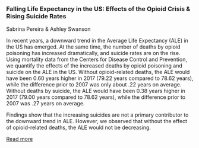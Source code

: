 ### Falling Life Expectancy in the US: Effects of the Opioid Crisis & Rising Suicide Rates

Sabrina Pereira & Ashley Swanson


In recent years, a downward trend in the Average Life Expectancy (ALE) in the US has emerged. At the same time, the number of deaths by opioid poisoning has increased dramatically, and suicide rates are on the rise. Using mortality data from the Centers for Disease Control and Prevention, we quantify the effects of the increased deaths by opioid poisoning and suicide on the ALE in the US. Without opioid-related deaths, the ALE would have been 0.60 years higher in 2017 (79.22 years compared to 78.62 years), while the difference prior to 2007 was only about .22 years on average. Without deaths by suicide, the ALE would have been 0.38 years higher in 2017 (79.00 years compared to 78.62 years), while the difference prior to 2007 was .27 years on average.


Findings show that the increasing suicides are not a primary contributor to the downward trend in ALE. However, we observed that without the effect of opioid-related deaths, the ALE would not be decreasing.


[Read more](https://github.com/ASHSWAN1999/DataScienceProject2/blob/master/report2.md)


